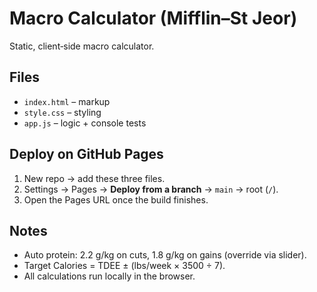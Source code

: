 # Macro Calculator (Mifflin–St Jeor)

Static, client‑side macro calculator.

## Files
- `index.html` – markup
- `style.css` – styling
- `app.js` – logic + console tests

## Deploy on GitHub Pages
1. New repo → add these three files.
2. Settings → Pages → **Deploy from a branch** → `main` → root (`/`).
3. Open the Pages URL once the build finishes.

## Notes
- Auto protein: 2.2 g/kg on cuts, 1.8 g/kg on gains (override via slider).
- Target Calories = TDEE ± (lbs/week × 3500 ÷ 7).
- All calculations run locally in the browser.
